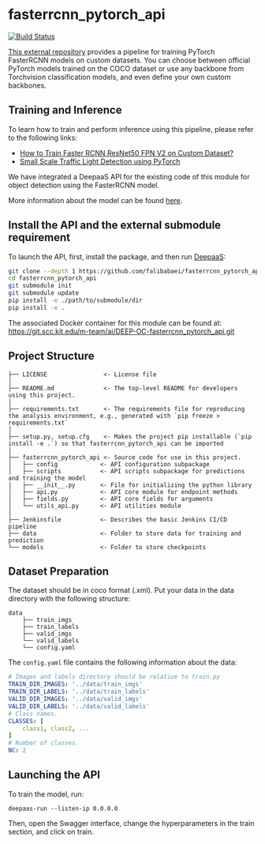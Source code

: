 # fasterrcnn_pytorch_api

[![Build Status](https://jenkins.indigo-datacloud.eu/buildStatus/icon?job=Pipeline-as-code/DEEP-OC-org/UC--fasterrcnn_pytorch_api/master)](https://jenkins.indigo-datacloud.eu/job/Pipeline-as-code/job/DEEP-OC-org/job/UC--fasterrcnn_pytorch_api/job/master)

[This external repository](https://github.com/sovit-123/fasterrcnn-pytorch-training-pipeline) provides a pipeline for training PyTorch FasterRCNN models on custom datasets. You can choose between official PyTorch models trained on the COCO dataset or use any backbone from Torchvision classification models, and even define your own custom backbones.

## Training and Inference

To learn how to train and perform inference using this pipeline, please refer to the following links:
- [How to Train Faster RCNN ResNet50 FPN V2 on Custom Dataset?](https://debuggercafe.com/how-to-train-faster-rcnn-resnet50-fpn-v2-on-custom-dataset/#download-code)
- [Small Scale Traffic Light Detection using PyTorch](https://debuggercafe.com/small-scale-traffic-light-detection/)

We have integrated a DeepaaS API for the existing code of this module for object detection using the FasterRCNN model.

More information about the model can be found [here](https://github.com/sovit-123/fasterrcnn-pytorch-training-pipeline).

## Install the API and the external submodule requirement

To launch the API, first, install the package, and then run [DeepaaS](https://github.com/indigo-dc/DEEPaaS):

```bash
git clone --depth 1 https://github.com/falibabaei/fasterrcnn_pytorch_api
cd fasterrcnn_pytorch_api
git submodule init
git submodule update
pip install -e ./path/to/submodule/dir
pip install -e .
```

The associated Docker container for this module can be found at: https://git.scc.kit.edu/m-team/ai/DEEP-OC-fasterrcnn_pytorch_api.git

## Project Structure

```
├── LICENSE                <- License file
│
├── README.md              <- The top-level README for developers using this project.
│
├── requirements.txt       <- The requirements file for reproducing the analysis environment, e.g., generated with `pip freeze > requirements.txt`
│
├── setup.py, setup.cfg    <- Makes the project pip installable (`pip install -e .`) so that fasterrcnn_pytorch_api can be imported
│
├── fasterrcnn_pytorch_api <- Source code for use in this project.
│   ├── config            <- API configuration subpackage
│   ├── scripts           <- API scripts subpackage for predictions and training the model
│   ├── __init__.py       <- File for initializing the python library
│   ├── api.py            <- API core module for endpoint methods
│   ├── fields.py         <- API core fields for arguments
│   └── utils_api.py      <- API utilities module
│
├── Jenkinsfile           <- Describes the basic Jenkins CI/CD pipeline
├── data                  <- Folder to store data for training and prediction
└── models                <- Folder to store checkpoints
```

## Dataset Preparation

The dataset should be in coco format (.xml). Put your data in the data directory with the following structure:
```
data
	├── train_imgs
	├── train_labels
	├── valid_imgs
	└── valid_labels
	└── config.yaml
```

The `config.yaml` file contains the following information about the data:

```yaml
# Images and labels directory should be relative to train.py
TRAIN_DIR_IMAGES: '../data/train_imgs'
TRAIN_DIR_LABELS: '../data/train_labels'
VALID_DIR_IMAGES: '../data/valid_imgs'
VALID_DIR_LABELS: '../data/valid_labels'
# Class names.
CLASSES: [
    class1, class2, ...
]
# Number of classes.
NC: 2
```

## Launching the API

To train the model, run:
```
deepaas-run --listen-ip 0.0.0.0
```
Then, open the Swagger interface, change the hyperparameters in the train section, and click on train.

